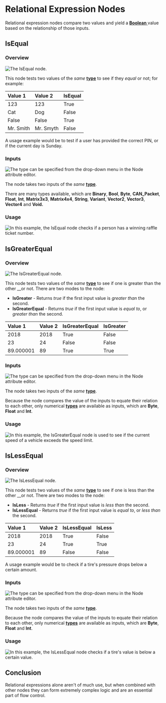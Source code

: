 # Relational Expression Nodes

Relational expression nodes compare two values and yield a [**Boolean** ](../../data-types/bool.md)value based on the relationship of those inputs.

## IsEqual

### Overview

![The IsEqual node.](../../../.gitbook/assets/nodeisequal.png)

This node tests two values of the _same_ [**type**](../../data-types/) to see if they _equal_ or not; for example:

| Value 1 | Value 2 | IsEqual |
| :--- | :--- | :--- |
| 123 | 123 | True |
| Cat | Dog | False |
| False | False | True |
| Mr. Smith | Mr. Smyth | False |

A usage example would be to test if a user has provided the correct PIN, or if the current day is Sunday.

### Inputs

![The type can be specified from the drop-down menu in the Node attribute editor.](../../../.gitbook/assets/isequaltypes%20%281%29%20%282%29%20%282%29%20%282%29%20%282%29%20%282%29%20%282%29%20%282%29%20%282%29%20%282%29%20%282%29%20%282%29%20%282%29%20%282%29.png)

The node takes two inputs of the _same_ [**type**](../../data-types/).

There are many types available, which are **Binary**, **Bool**, **Byte**, **CAN\_Packet**, **Float**, **Int**, **Matrix3x3**, **Matrix4x4**, **String**, **Variant**, **Vector2**, **Vector3**, **Vector4** and **Void.**

### Usage

![In this example, the IsEqual node checks if a person has a winning raffle ticket number.](../../../.gitbook/assets/isequalexample.png)

## IsGreaterEqual

### Overview

![The IsGreaterEqual node.](../../../.gitbook/assets/nodeisgreaterequal.png)

This node tests two values of the _same_ [**type**](../../data-types/) to see if one is greater than the other \_\_or not. There are two modes to the node:

* **IsGreater** - Returns _true_ if the first input value is _greater than_ the second.
* **IsGreaterEqual** - Returns _true_ if the first input value is _equal to_, or _greater than_ the second.

| Value 1 | Value 2 | IsGreaterEqual | IsGreater |
| :--- | :--- | :--- | :--- |
| 2018 | 2018 | True | False |
| 23 | 24 | False | False |
| 89.000001 | 89 | True | True |

### Inputs

![The type can be specified from the drop-down menu in the Node attribute editor.](../../../.gitbook/assets/isequaltypes%20%281%29%20%282%29%20%282%29%20%282%29%20%282%29%20%282%29%20%282%29%20%282%29%20%282%29%20%282%29%20%282%29%20%282%29%20%282%29%20%282%29%20%282%29.png)

The node takes two inputs of the _same_ [**type**](../../data-types/).

Because the node compares the value of the inputs to equate their relation to each other, only numerical [**types**](../../data-types/) are available as inputs, which are **Byte**, **Float** and **Int**.

### Usage

![In this example, the IsGreaterEqual node is used to see if the current speed of a vehicle exceeds the speed limit.](../../../.gitbook/assets/isgreaterequalexample.png)

## IsLessEqual

### Overview

![The IsLessEqual node.](../../../.gitbook/assets/nodeislessequal.png)

This node tests two values of the _same_ [**type**](../../data-types/) to see if one is less than the other \_\_or not. There are two modes to the node:

* **IsLess** - Returns _true_ if the first input value is _less than_ the second.
* **IsLessEqual** - Returns _true_ if the first input value is _equal to_, or _less than_ the second.

| Value 1 | Value 2 | IsLessEqual | IsLess |
| :--- | :--- | :--- | :--- |
| 2018 | 2018 | True | False |
| 23 | 24 | True | True |
| 89.000001 | 89 | False | False |

A usage example would be to check if a tire's pressure drops below a certain amount.

### Inputs

![The type can be specified from the drop-down menu in the Node attribute editor.](../../../.gitbook/assets/isequaltypes%20%281%29%20%282%29%20%282%29%20%282%29%20%282%29%20%282%29%20%282%29%20%282%29%20%282%29%20%282%29%20%282%29%20%282%29%20%282%29%20%282%29%20%281%29.png)

The node takes two inputs of the _same_ [**type**](../../data-types/).

Because the node compares the value of the inputs to equate their relation to each other, only numerical [**types**](../../data-types/) are available as inputs, which are **Byte**, **Float** and **Int**.

### Usage

![In this example, the IsLessEqual node checks if a tire&apos;s value is below a certain value.](../../../.gitbook/assets/islessequalexample.png)

## Conclusion

Relational expressions alone aren't of much use, but when combined with other nodes they can form extremely complex logic and are an essential part of flow control.

